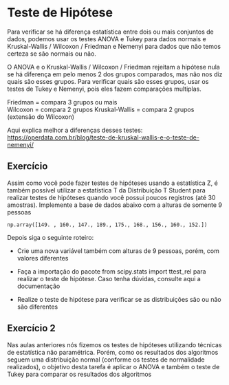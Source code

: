 # Teste de Hipótese

Para verificar se há diferença estatística entre dois ou mais conjuntos de dados, podemos usar os testes 
ANOVA e Tukey para dados normais e Kruskal-Wallis / Wilcoxon / Friedman e Nemenyi para dados que não temos certeza se são normais ou não.

O ANOVA e o Kruskal-Wallis / Wilcoxon / Friedman rejeitam a hipótese nula se há diferença em pelo menos 2 dos grupos comparados, mas não
nos diz quais são esses grupos. Para verificar quais são esses grupos, usar os testes de Tukey e Nemenyi, pois eles fazem
comparações multiplas.

Friedman = compara 3 grupos ou mais  
Wilcoxon = compara 2 grupos
Kruskal-Wallis = compara 2 grupos (extensão do Wilcoxon)


Aqui explica melhor a diferenças desses testes: https://operdata.com.br/blog/teste-de-kruskal-wallis-e-o-teste-de-nemenyi/

## Exercício

Assim como você pode fazer testes de hipóteses usando a estatística Z, é também possível utilizar a estatística T da Distribuição T Student para realizar testes de hipóteses quando você possui poucos registros (até 30 amostras). Implemente a base de dados abaixo com a alturas de somente 9 pessoas

```
np.array([149. , 160., 147., 189., 175., 168., 156., 160., 152.])
```

Depois siga o seguinte roteiro:

- Crie uma nova variável também com alturas de 9 pessoas, porém, com valores diferentes

- Faça a importação do pacote from scipy.stats import ttest_rel para realizar o teste de hipótese. Caso tenha dúvidas, consulte aqui a documentação

- Realize o teste de hipótese para verificar se as distribuições são ou não são diferentes

## Exercício 2

Nas aulas anteriores nós fizemos os testes de hipóteses utilizando técnicas de estatística não paramétrica. Porém, como os resultados dos algoritmos seguem uma distribuição normal (conforme os testes de normalidade realizados), o objetivo desta tarefa é aplicar o ANOVA e também o teste de Tukey para comparar os resultados dos algoritmos